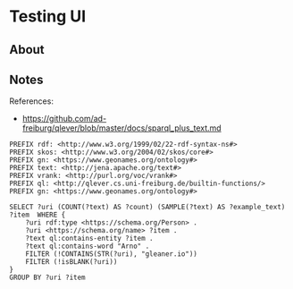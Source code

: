 # Testing UI

## About

## Notes

References:
* https://github.com/ad-freiburg/qlever/blob/master/docs/sparql_plus_text.md

```sparql
PREFIX rdf: <http://www.w3.org/1999/02/22-rdf-syntax-ns#>
PREFIX skos: <http://www.w3.org/2004/02/skos/core#>
PREFIX gn: <https://www.geonames.org/ontology#>
PREFIX text: <http://jena.apache.org/text#>
PREFIX vrank: <http://purl.org/voc/vrank#>
PREFIX ql: <http://qlever.cs.uni-freiburg.de/builtin-functions/>
PREFIX gn: <https://www.geonames.org/ontology#>

SELECT ?uri (COUNT(?text) AS ?count) (SAMPLE(?text) AS ?example_text) ?item  WHERE { 
    ?uri rdf:type <https://schema.org/Person> .
    ?uri <https://schema.org/name> ?item .
    ?text ql:contains-entity ?item .
    ?text ql:contains-word "Arno" .
    FILTER (!CONTAINS(STR(?uri), "gleaner.io"))
    FILTER (!isBLANK(?uri))
}
GROUP BY ?uri ?item
```